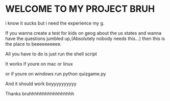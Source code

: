 # WELCOME TO MY PROJECT BRUH



i know it sucks but i need the experience my g.


If you wanna create a test for kids on geog about the us states and wanna have the questions jumbled up,(Absolutely nobody needs this...)
then this is the place to beeeeeeeeee.


All you have to do is just run the shell script


It works if youre on mac or linux 

or if youre on windows run python quizgame.py

And it should work boyyyyyyyyyy



Thanks bruhhhhhhhhhhhhhhhhh